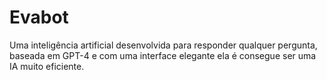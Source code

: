 # Evabot
 Uma inteligência artificial desenvolvida para responder qualquer pergunta, baseada em GPT-4 e com uma interface elegante ela é consegue ser uma IA muito eficiente.
